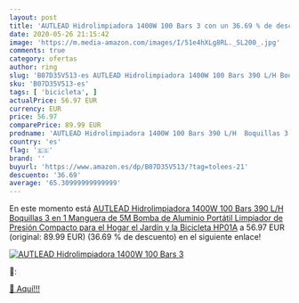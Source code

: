 ```yaml
---
layout: post
title: 'AUTLEAD Hidrolimpiadora 1400W 100 Bars 3 con un 36.69 % de descuento'
date: 2020-05-26 21:15:42
image: 'https://m.media-amazon.com/images/I/51e4hXLg8RL._SL200_.jpg'
comments: true
category: ofertas
author: ring
slug: 'B07D35V513-es AUTLEAD Hidrolimpiadora 1400W 100 Bars 390 L/H Boquillas 3...'
sku: 'B07D35V513-es'
tags: [ 'bicicleta', ]
actualPrice: 56.97 EUR
currency: EUR
price: 56.97
comparePrice: 89.99 EUR
prodname: 'AUTLEAD Hidrolimpiadora 1400W 100 Bars 390 L/H  Boquillas 3 en 1  Manguera de 5M  Bomba de Aluminio Portátil  Limpiador de Presión Compacto para el Hogar  el Jardín y la Bicicleta HP01A'
country: 'es'
flag: '🇪🇸'
brand: ''
buyurl: 'https://www.amazon.es/dp/B07D35V513/?tag=tolees-21'
descuento: '36.69'
average: '65.30999999999999'
---
```


En este momento está [AUTLEAD Hidrolimpiadora 1400W 100 Bars 390 L/H  Boquillas 3 en 1  Manguera de 5M  Bomba de Aluminio Portátil  Limpiador de Presión Compacto para el Hogar  el Jardín y la Bicicleta HP01A](https://www.amazon.es/dp/B07D35V513/?tag=tolees-21) a 56.97 EUR (original: 89.99 EUR) (36.69 %  de descuento) en el siguiente enlace!

[![AUTLEAD Hidrolimpiadora 1400W 100 Bars 3](https://m.media-amazon.com/images/I/51e4hXLg8RL._SL200_.jpg)](https://www.amazon.es/dp/B07D35V513/?tag=tolees-21)

🔎:


[🛒 Aquí!!!](https://www.amazon.es/dp/B07D35V513/?tag=tolees-21)
